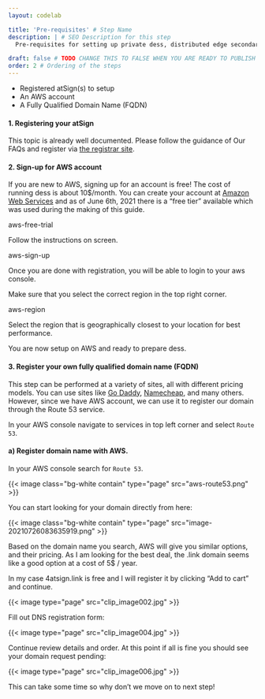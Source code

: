 ```yaml
---
layout: codelab

title: 'Pre-requisites' # Step Name
description: | # SEO Description for this step
  Pre-requisites for setting up private dess, distributed edge secondary server, using Amazon Web Services (AWS)

draft: false # TODO CHANGE THIS TO FALSE WHEN YOU ARE READY TO PUBLISH THE PAGE
order: 2 # Ordering of the steps
---
```


* Registered atSign(s) to setup
* An AWS account
* A Fully Qualified Domain Name (FQDN)


#### 1. Registering your atSign

This topic is already well documented. Please follow the guidance of Our FAQs and register via [the registrar site](https://atsign.com/get-an-sign/).

#### 2. Sign-up for AWS account

If you are new to AWS, signing up for an account is free! The cost of running dess is about 10$/month. You can create your account at [Amazon Web Services](https://aws.amazon.com/) and as of June 6th, 2021 there is a “free tier” available which was used during the making of this guide.

aws-free-trial

Follow the instructions on screen.

aws-sign-up

Once you are done with registration, you will be able to login to your aws console.

Make sure that you select the correct region in the top right corner.

aws-region

Select the region that is geographically closest to your location for best performance.

You are now setup on AWS and ready to prepare dess.

#### 3. Register your own fully qualified domain name (FQDN) 

This step can be performed at a variety of sites, all with different pricing models. You can use sites like [Go Daddy](http://www.godaddy.com/), [Namecheap](https://www.namecheap.com/), and many others. However, since we have AWS account, we can use it to register our domain through the Route 53 service.

In your AWS console navigate to services in top left corner and select `Route 53`.

#### a) Register domain name with AWS. 

In your AWS console search for `Route 53`.

{{< image class="bg-white contain" type="page" src="aws-route53.png" >}}

You can start looking for your domain directly from here:

{{< image class="bg-white contain" type="page" src="image-20210726083635919.png" >}}

Based on the domain name you search, AWS will give you similar options, and their pricing. As I am looking for the best deal, the .link domain seems like a good option at a cost of 5$ / year.

In my case 4atsign.link is free and I will register it by clicking “Add to cart” and continue.

{{< image type="page" src="clip_image002.jpg" >}}

Fill out DNS registration form:

{{< image type="page" src="clip_image004.jpg" >}}

Continue review details and order. At this point if all is fine you should see your domain request pending:

{{< image type="page" src="clip_image006.jpg" >}}

This can take some time so why don’t we move on to next step!